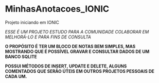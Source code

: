 # MinhasAnotacoes_IONIC
Projeto iniciando em IONIC

*ESSE É UM PROJETO ESTUDO PARA A COMUNIDADE COLABORAR EM MELHORÁ-LO E PARA FINS DE CONSULTA*

**O PROPÓSITO É TER UM BLOCO DE NOTAS BEM SIMPLES, MAS MOSTRANDO QUE É POSSÍVEL GRAVAR E CONSULTAR DADOS DE UM BANCO SQLITE**

**POSSUI MÉTODOS DE INSERT, UPDATE E DELETE, ALGUNS COMENTADOS QUE SERÃO ÚTEIS EM OUTROS PROJETOS PESSOAIS DE CADA UM.**
